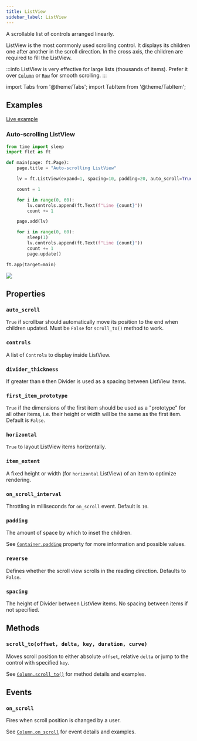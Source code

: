 ```yaml
---
title: ListView
sidebar_label: ListView
---
```


A scrollable list of controls arranged linearly.

ListView is the most commonly used scrolling control. It displays its children one after another in the scroll direction. In the cross axis, the children are required to fill the ListView.

:::info
ListView is very effective for large lists (thousands of items). Prefer it over [`Column`](column) or [`Row`](row) for smooth scrolling.
:::

import Tabs from '@theme/Tabs';
import TabItem from '@theme/TabItem';

## Examples

[Live example](https://flet-controls-gallery.fly.dev/layout/listview)

### Auto-scrolling ListView

<Tabs groupId="language">
  <TabItem value="python" label="Python" default>

```python
from time import sleep
import flet as ft

def main(page: ft.Page):
    page.title = "Auto-scrolling ListView"

    lv = ft.ListView(expand=1, spacing=10, padding=20, auto_scroll=True)

    count = 1

    for i in range(0, 60):
        lv.controls.append(ft.Text(f"Line {count}"))
        count += 1

    page.add(lv)

    for i in range(0, 60):
        sleep(1)
        lv.controls.append(ft.Text(f"Line {count}"))
        count += 1
        page.update()

ft.app(target=main)
```
  </TabItem>
</Tabs>

<img src="/img/docs/controls/listview/custom-listview.gif" className="screenshot-40"/>

## Properties

### `auto_scroll`

`True` if scrollbar should automatically move its position to the end when children updated. Must be `False` for `scroll_to()` method to work.

### `controls`

A list of `Control`s to display inside ListView.

### `divider_thickness`

If greater than `0` then Divider is used as a spacing between ListView items.

### `first_item_prototype`

`True` if the dimensions of the first item should be used as a "prototype" for all other items, i.e. their height or width will be the same as the first item. Default is `False`.

### `horizontal`

`True` to layout ListView items horizontally.

### `item_extent`

A fixed height or width (for `horizontal` ListView) of an item to optimize rendering.

### `on_scroll_interval`

Throttling in milliseconds for `on_scroll` event. Default is `10`.

### `padding`

The amount of space by which to inset the children.

See [`Container.padding`](container#padding) property for more information and possible values.

### `reverse`

Defines whether the scroll view scrolls in the reading direction. Defaults to `False`.

### `spacing`

The height of Divider between ListView items. No spacing between items if not specified.

## Methods

### `scroll_to(offset, delta, key, duration, curve)`

Moves scroll position to either absolute `offset`, relative `delta` or jump to the control with specified `key`.

See [`Column.scroll_to()`](column#scroll_tooffset-delta-key-duration-curve) for method details and examples.

## Events

### `on_scroll`

Fires when scroll position is changed by a user.

See [`Column.on_scroll`](column#on_scroll) for event details and examples.